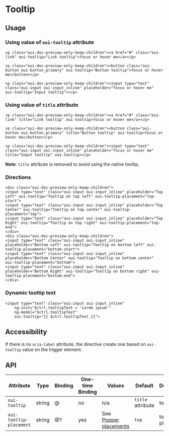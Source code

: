 # Tooltip

<component-status cx-design="complete" ux="complete"></component-status>

## Usage

### Using value of `oui-tooltip` attribute

```html:preview
<p class="oui-doc-preview-only-keep-children"><a href="#" class="oui-link" oui-tooltip="Link tooltip">focus or hover me</a></p>

<p class="oui-doc-preview-only-keep-children"><button class="oui-button oui-button_primary" oui-tooltip="Button tooltip">focus or hover me</button></p>

<p class="oui-doc-preview-only-keep-children"><input type="text" class="oui-input oui-input_inline" placeholder="focus or hover me" oui-tooltip="Input tooltip"></p>
```

### Using value of `title` attribute

```html:preview
<p class="oui-doc-preview-only-keep-children"><a href="#" class="oui-link" title="Link tooltip" oui-tooltip>focus or hover me</a></p>

<p class="oui-doc-preview-only-keep-children"><button class="oui-button oui-button_primary" title="Button tooltip" oui-tooltip>focus or hover me</button></p>

<p class="oui-doc-preview-only-keep-children"><input type="text" class="oui-input oui-input_inline" placeholder="focus or hover me" title="Input tooltip" oui-tooltip></p>
```

**Note**: `title` attribute is removed to avoid using the native tooltip.

### Directions

```html:preview
<div class="oui-doc-preview-only-keep-children">
<input type="text" class="oui-input oui-input_inline" placeholder="Top Left" oui-tooltip="Tooltip on top left" oui-tooltip-placement="top-start">
<input type="text" class="oui-input oui-input_inline" placeholder="Top Center" oui-tooltip="Tooltip on top center" oui-tooltip-placement="top">
<input type="text" class="oui-input oui-input_inline" placeholder="Top Right" oui-tooltip="Tooltip on top right" oui-tooltip-placement="top-end">
</div>
<div class="oui-doc-preview-only-keep-children">
<input type="text" class="oui-input oui-input_inline" placeholder="Bottom Left" oui-tooltip="Tooltip on bottom left" oui-tooltip-placement="bottom-start">
<input type="text" class="oui-input oui-input_inline" placeholder="Bottom Center" oui-tooltip="Tooltip on bottom center" oui-tooltip-placement="bottom">
<input type="text" class="oui-input oui-input_inline" placeholder="Bottom Right" oui-tooltip="Tooltip on bottom right" oui-tooltip-placement="bottom-end">
</div>
```

### Dynamic tooltip text

```html:preview
<input type="text" class="oui-input oui-input_inline"
    ng-init="$ctrl.tooltipText = 'Lorem ipsum'" 
    ng-model="$ctrl.tooltipText"
    oui-tooltip="{{ $ctrl.tooltipText }}">
```

## Accessibility

If there is no `aria-label` attribute, the directive create one based on `oui-tooltip` value on the trigger element.

## API

| Attribute                 | Type      | Binding   | One-time Binding  | Values                                                                                        | Default           | Description
| ----                      | ----      | ----      | ----              | ----                                                                                          | ----              | ----
| `oui-tooltip`             | string    | @         | no                | n/a                                                                                           | `title` attribute | tooltip text
| `oui-tooltip-placement`   | string    | @?        | yes               | See [Popper placements](https://popper.js.org/popper-documentation.html#Popper.placements)    | `top`             | tooltip placement
